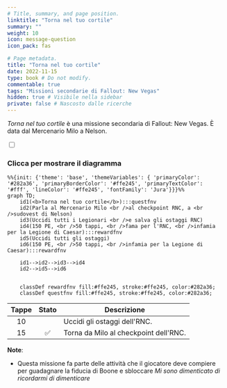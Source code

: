 ```yaml
---
# Title, summary, and page position.
linktitle: "Torna nel tuo cortile"
summary: ""
weight: 10
icon: message-question
icon_pack: fas

# Page metadata.
title: "Torna nel tuo cortile"
date: 2022-11-15
type: book # Do not modify.
commentable: true
tags: "Missioni secondarie di Fallout: New Vegas"
hidden: true # Visibile nella sidebar
private: false # Nascosto dalle ricerche
---
```


<div class="fnv">


*Torna nel tuo cortile* è una missione secondaria di Fallout: New Vegas. È data dal Mercenario Milo a Nelson.


<section class="chart-collapse">
<input type="checkbox" name="collapse2" id="handle2">
<h3 class="handle">
<label for="handle2">Clicca per mostrare il diagramma</label>
</h3>
<div class="content">

```mermaid
%%{init: {'theme': 'base', 'themeVariables': { 'primaryColor': '#282a36', 'primaryBorderColor': '#ffe245', 'primaryTextColor': '#fff', 'lineColor': '#ffe245', 'fontFamily': 'Jura'}}}%%
graph TD;
    id1(<b>Torna nel tuo cortile</b>):::questfnv
    id2(Parla al Mercenario Milo <br />al checkpoint RNC, a <br />sudovest di Nelson)
    id3(Uccidi tutti i Legionari <br />e salva gli ostaggi RNC)
    id4(150 PE, <br />50 tappi, <br />fama per l'RNC, <br />infamia per la Legione di Caesar):::rewardfnv
    id5(Uccidi tutti gli ostaggi)
    id6(150 PE, <br />50 tappi, <br />infamia per la Legione di Caesar):::rewardfnv

    id1-->id2-->id3-->id4
    id2-->id5-->id6
    
    
    classDef rewardfnv fill:#ffe245, stroke:#ffe245, color:#282a36;
    classDef questfnv fill:#ffe245, stroke:#ffe245, color:#282a36;
```

</div>
</section>

| Tappe |       Stato        | Descrizione |
|:-----:|:------------------:| ----------- |
|                           10                          |            | Uccidi gli ostaggi dell'RNC.                                                                                                                                                |
|                           15                          | :white_check_mark: | Torna da Milo al checkpoint dell'RNC.                                                                                                                                       |





**Note**:
- Questa missione fa parte delle attività che il giocatore deve compiere per guadagnare la fiducia di Boone e sbloccare *Mi sono dimenticato di ricordarmi di dimenticare*


</div>



